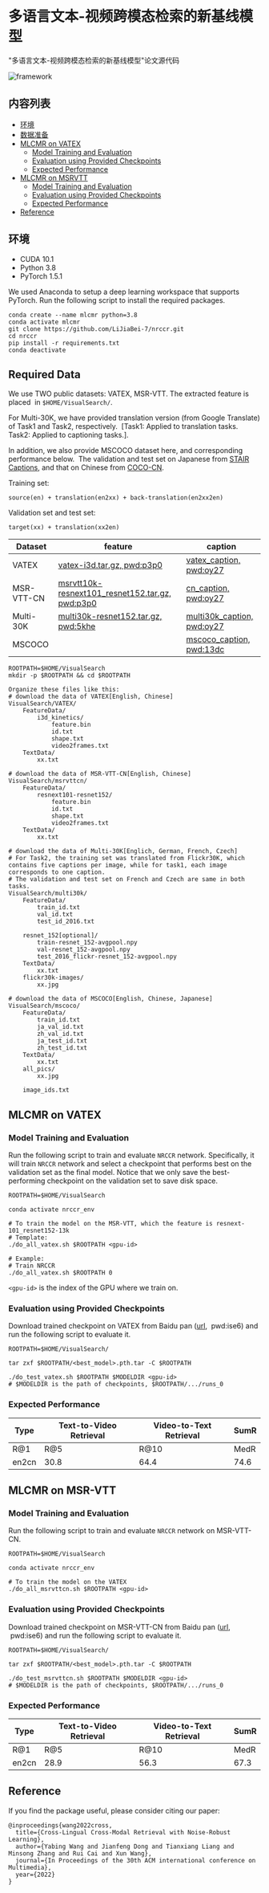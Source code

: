 # 多语言文本-视频跨模态检索的新基线模型

"多语言文本-视频跨模态检索的新基线模型"论文源代码

![framework](framework.png)

## 内容列表

- [环境](#环境)
- [数据准备](#数据准备)
- [MLCMR on VATEX](#MLCMR-on-VATEX)
  - [Model Training and Evaluation](#model-training-and-evaluation)
  - [Evaluation using Provided Checkpoints](#Evaluation-using-Provided-Checkpoints)
  - [Expected Performance](#Expected-Performance)
- [MLCMR on MSRVTT](#NRCCR-on-MSRVTT10K-CN)
  - [Model Training and Evaluation](#model-training-and-evaluation-1)
  - [Evaluation using Provided Checkpoints](#Evaluation-using-Provided-Checkpoints-1)
  - [Expected Performance](#Expected-Performance-1)
- [Reference](#Reference)

## 环境

- CUDA 10.1
- Python 3.8
- PyTorch 1.5.1

We used Anaconda to setup a deep learning workspace that supports PyTorch. Run the following script to install the required packages.

```shell
conda create --name mlcmr python=3.8
conda activate mlcmr
git clone https://github.com/LiJiaBei-7/nrccr.git
cd nrccr
pip install -r requirements.txt
conda deactivate
```

## Required Data

We use TWO public datasets: VATEX, MSR-VTT. The extracted feature is placed  in `$HOME/VisualSearch/`.

For Multi-30K, we have provided translation version (from Google Translate) of Task1 and Task2, respectively.  [Task1: Applied to translation tasks. Task2: Applied to captioning tasks.].

In addition, we also provide MSCOCO dataset here, and corresponding performance below.  The validation and test set on Japanese from [STAIR Captions](https://stair-lab-cit.github.io/STAIR-captions-web/), and that on Chinese from [COCO-CN](https://github.com/li-xirong/coco-cn).

Training set:

	source(en) + translation(en2xx) + back-translation(en2xx2en)

Validation set and test set:

	target(xx) + translation(xx2en)

| Dataset    | feature                                                      | caption                                                      |
| ---------- | ------------------------------------------------------------ | ------------------------------------------------------------ |
| VATEX      | [vatex-i3d.tar.gz, pwd:p3p0](https://pan.baidu.com/s/1lg23K93lVwgdYs5qnTuMFg?pwd=p3p0) | [vatex_caption, pwd:oy27](https://www.aliyundrive.com/s/xDrzCDNEHWP) |
| MSR-VTT-CN | [msrvtt10k-resnext101_resnet152.tar.gz, pwd:p3p0](https://pan.baidu.com/s/1lg23K93lVwgdYs5qnTuMFg?pwd=p3p0) | [cn_caption, pwd:oy27](https://www.aliyundrive.com/s/3sBNJqfTxcp) |
| Multi-30K  | [multi30k-resnet152.tar.gz, pwd:5khe](https://pan.baidu.com/s/1AzTN6rFyabirACVkVEVKCQ) | [multi30k_caption, pwd:oy27](https://www.aliyundrive.com/s/zGEbQAvqHGy) |
| MSCOCO     |                                                              | [mscoco_caption, pwd:13dc](https://www.aliyundrive.com/s/PxToUYryguz) |


```shell
ROOTPATH=$HOME/VisualSearch
mkdir -p $ROOTPATH && cd $ROOTPATH

Organize these files like this:
# download the data of VATEX[English, Chinese]
VisualSearch/VATEX/
	FeatureData/
		i3d_kinetics/
			feature.bin
			id.txt
			shape.txt
			video2frames.txt
	TextData/
		xx.txt

# download the data of MSR-VTT-CN[English, Chinese]
VisualSearch/msrvttcn/
	FeatureData/
		resnext101-resnet152/
			feature.bin
			id.txt
			shape.txt
			video2frames.txt
	TextData/
		xx.txt

# download the data of Multi-30K[Englich, German, French, Czech]
# For Task2, the training set was translated from Flickr30K, which contains five captions per image, while for task1, each image corresponds to one caption.
# The validation and test set on French and Czech are same in both tasks.
VisualSearch/multi30k/
	FeatureData/
		train_id.txt
		val_id.txt
		test_id_2016.txt

	resnet_152[optional]/
		train-resnet_152-avgpool.npy
		val-resnet_152-avgpool.npy
		test_2016_flickr-resnet_152-avgpool.npy	
	TextData/
		xx.txt	
	flickr30k-images/
		xx.jpg

# download the data of MSCOCO[English, Chinese, Japanese]
VisualSearch/mscoco/
	FeatureData/
		train_id.txt
		ja_val_id.txt
		zh_val_id.txt
		ja_test_id.txt
		zh_test_id.txt
	TextData/
		xx.txt
	all_pics/
		xx.jpg
		
	image_ids.txt
```

## MLCMR on VATEX

### Model Training and Evaluation

Run the following script to train and evaluate `NRCCR` network. Specifically, it will train `NRCCR` network and select a checkpoint that performs best on the validation set as the final model. Notice that we only save the best-performing checkpoint on the validation set to save disk space.

```shell
ROOTPATH=$HOME/VisualSearch

conda activate nrccr_env

# To train the model on the MSR-VTT, which the feature is resnext-101_resnet152-13k 
# Template:
./do_all_vatex.sh $ROOTPATH <gpu-id>

# Example:
# Train NRCCR 
./do_all_vatex.sh $ROOTPATH 0
```

`<gpu-id>` is the index of the GPU where we train on.

### Evaluation using Provided Checkpoints

Download trained checkpoint on VATEX from Baidu pan ([url](https://pan.baidu.com/s/1QPPBZq_fN8D4tnf_dhfQKA),  pwd:ise6) and run the following script to evaluate it.

```shell
ROOTPATH=$HOME/VisualSearch/

tar zxf $ROOTPATH/<best_model>.pth.tar -C $ROOTPATH

./do_test_vatex.sh $ROOTPATH $MODELDIR <gpu-id>
# $MODELDIR is the path of checkpoints, $ROOTPATH/.../runs_0
```

### Expected Performance

| Type  | Text-to-Video Retrieval | Video-to-Text Retrieval | SumR |
| ----- | ----------------------- | ----------------------- | ---- |
| R@1   | R@5                     | R@10                    | MedR |
| en2cn | 30.8                    | 64.4                    | 74.6 |


## MLCMR on MSR-VTT

### Model Training and Evaluation

Run the following script to train and evaluate `NRCCR` network on MSR-VTT-CN.

```shell
ROOTPATH=$HOME/VisualSearch

conda activate nrccr_env

# To train the model on the VATEX
./do_all_msrvttcn.sh $ROOTPATH <gpu-id>
```

### Evaluation using Provided Checkpoints

Download trained checkpoint on MSR-VTT-CN from Baidu pan ([url](https://pan.baidu.com/s/1QPPBZq_fN8D4tnf_dhfQKA),  pwd:ise6) and run the following script to evaluate it.

```shell
ROOTPATH=$HOME/VisualSearch/

tar zxf $ROOTPATH/<best_model>.pth.tar -C $ROOTPATH

./do_test_msrvttcn.sh $ROOTPATH $MODELDIR <gpu-id>
# $MODELDIR is the path of checkpoints, $ROOTPATH/.../runs_0
```

### Expected Performance

| Type  | Text-to-Video Retrieval | Video-to-Text Retrieval | SumR |
| ----- | ----------------------- | ----------------------- | ---- |
| R@1   | R@5                     | R@10                    | MedR |
| en2cn | 28.9                    | 56.3                    | 67.3 |


## Reference

If you find the package useful, please consider citing our paper:

```
@inproceedings{wang2022cross,
  title={Cross-Lingual Cross-Modal Retrieval with Noise-Robust Learning},
  author={Yabing Wang and Jianfeng Dong and Tianxiang Liang and Minsong Zhang and Rui Cai and Xun Wang},
  journal={In Proceedings of the 30th ACM international conference on Multimedia},
  year={2022}
}
```